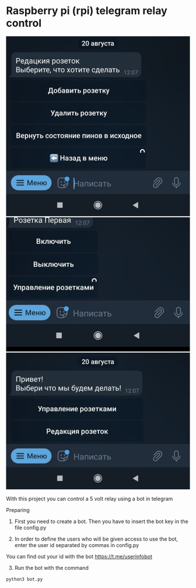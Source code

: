# Raspberry pi (rpi) telegram relay control
![alt tag](https://raw.githubusercontent.com/ReveredFader/Raspberry-pi--rpi--telegram-relay-control/main/pic/photo_2021-08-28_20-00-08.jpg)
![alt tag](https://raw.githubusercontent.com/ReveredFader/Raspberry-pi--rpi--telegram-relay-control/main/pic/photo_2021-08-28_20-00-25.jpg)
![alt tag](https://raw.githubusercontent.com/ReveredFader/Raspberry-pi--rpi--telegram-relay-control/main/pic/photo_2021-08-28_20-00-30.jpg)

 With this project you can control a 5 volt relay using a bot in telegram

Preparing

1) First you need to create a bot. Then you have to insert the bot key in the file config.py

2) In order to define the users who will be given access to use the bot, enter the user id separated by commas in config.py

You can find out your id with the bot https://t.me/userinfobot

3) Run the bot with the command 
```
python3 bot.py
```

